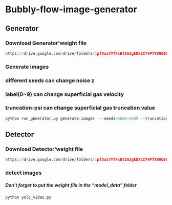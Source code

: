 Bubbly-flow-image-generator
=====

## Generator

### Download Generator'weight file
```python
https://drive.google.com/drive/folders/1pf8xs7YfFcBtIA2gkDX2IY4PfXV0QEKA?usp=sharing
```

### Generate images
### different seeds can change noise z
### label(0~9) can change superficial gas velocity
### truncation-psi can change superficial gas truncation value
```python
python run_generator.py generate-images  --seeds=6600-6609 --truncation-psi=1.0 --label=0 --network=xxx/xxxx
```


## Detector

### Download Detector'weight file
```python
https://drive.google.com/drive/folders/1pf8xs7YfFcBtIA2gkDX2IY4PfXV0QEKA?usp=sharing
```

### detect images
##### Don't forget to put the weight file in the “model_data” folder
```python
python yolo_video.py
```



